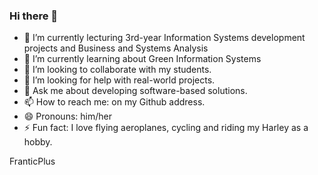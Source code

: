### Hi there 👋

- 🔭 I’m currently lecturing 3rd-year Information Systems development projects and Business and Systems Analysis
- 🌱 I’m currently learning about Green Information Systems
- 👯 I’m looking to collaborate with my students.
- 🤔 I’m looking for help with real-world projects.
- 💬 Ask me about developing software-based solutions.
- 📫 How to reach me: on my Github address.
- 😄 Pronouns: him/her
- ⚡ Fun fact: I love flying aeroplanes, cycling and riding my Harley as a hobby.

FranticPlus

<!--
**FranticPlus/FranticPlus** is a ✨ _special_ ✨ repository because its `README.md` (this file) appears on your GitHub profile.

Here are some ideas to get you started:


-->
